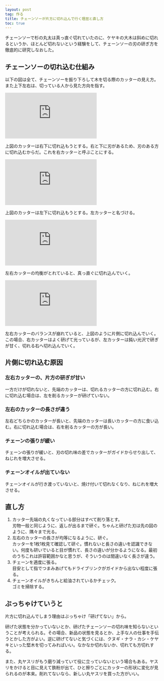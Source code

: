 ```yaml
---
layout: post
tag: 作る
title: チェーンソーが片方に切れ込んで行く理屈と直し方
toc: true
---
```

チェーンソーで杉の丸太は真っ直ぐ切れていたのに、ケヤキの大木は斜めに切れるというか、ほとんど切れないという経験をして、チェーンソーの刃の研ぎ方を徹底的に研究しなおした。

## チェーンソーの切れ込む仕組み

以下の図は全て、チェーンソーを振り下ろして木を切る際のカッターの見え方。また上下左右は、切っている人から見た方向を指す。

![](https://kobapan.com/p/i.php?/galleries/make/chain-saw_01-sm.jpg)

上図のカッターは右下に切れ込もうとする。右と下に刃があるため、刃のある方に切れ込むからだ。これを右カッターと呼ぶことにする。

![](https://kobapan.com/p/i.php?/galleries/make/chain-saw_02-sm.jpg)

上図のカッターは左下に切れ込もうとする。左カッターと名づける。

![](https://kobapan.com/p/i.php?/galleries/make/chain-saw_03-sm.jpg)

左右カッターの均衡がとれていると、真っ直ぐに切れ込んでいく。

![](https://kobapan.com/p/i.php?/galleries/make/chain-saw_04-sm.jpg)

左右カッターのバランスが崩れていると、上図のように片側に切れ込んでいく。この場合、右カッターはよく研げて光っているが、左カッターは鈍い光沢で研ぎが甘く、切れる右へ切れ込んでいく。

## 片側に切れ込む原因

### 左右カッターの、片方の研ぎが甘い  
 一方だけが切れないと、先端のカッターは、切れるカッターの方に切れ込む。右に切れ込む場合は、左を削るカッターが研げていない。

### 左右のカッターの長さが違う  
 左右どちらかのカッターが長いと、先端のカッターは長いカッターの方に食い込む。右に切れ込む場合は、右を削るカッターの方が長い。

### チェーンの張りが緩い  
 チェーンの張りが緩いと、刃の切れ味の差でカッターがガイドからせり出して、ねじれを増大させる。

### チェーンオイルが出ていない  
 チェーンオイルが行き渡っていないと、焼け付いて切れなくなり、ねじれを増大させる。

## 直し方

1. カッター先端の丸くなっている部分はすべて削り落とす。  
 刃物一般と同じように、返しが出るまで研ぐ。ちゃんと研げた刃は先の図のように、隅々まで光る。
2. 左右のカッターの長さが均等になるように、研ぐ。  
 カッターを1枚1枚見て確認して研ぐ。慣れないと長さの違いを認識できない。何度も研いでいると目が慣れて、長さの違いが分かるようになる。最初のうちこれは許容範囲かなと思うが、そういうのは間違いなく長さが違う。
3. チェーンを適度に張る。  
 目安として指でつまみあげてもドライブリンクがガイドから出ない程度に張る。
4. チェーンオイルがきちんと給油されているかチェック。  
 ゴミを掃除する。

## ぶっちゃけていうと

片方に切れ込んでしまう理由はぶっちゃけ「研げてない」から。

研げた状態を分かっていないとか、研げたチェーンソーの切れ味を知らないということが考えられる。その場合、新品の状態を見るとか、上手な人の仕事を手伝うとかした方がよい。逆に研げてないと気づくには、クヌギ・ナラ・カシ・ケヤキといった堅木を切ってみればいい。なかなか切れないか、切れても方切れする。

また、丸ヤスリがもう磨り減っていて役に立っていないという場合もある。ヤスリをかけると目に見えて鉄粉が出て、ひと擦りごとにカッターの形状に変化が見られるのが本来。削れてないなら、新しい丸ヤスリを買った方がいい。

